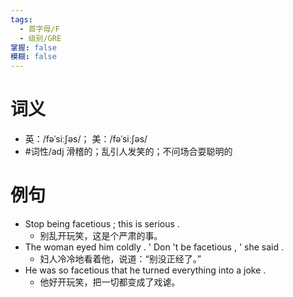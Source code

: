 ```yaml
---
tags:
  - 首字母/F
  - 级别/GRE
掌握: false
模糊: false
---
```

# 词义
- 英：/fəˈsiːʃəs/； 美：/fəˈsiːʃəs/
- #词性/adj  滑稽的；乱引人发笑的；不问场合耍聪明的
# 例句
- Stop being facetious ; this is serious .
	- 别乱开玩笑，这是个严肃的事。
- The woman eyed him coldly . ' Don 't be facetious , ' she said .
	- 妇人冷冷地看着他，说道：“别没正经了。”
- He was so facetious that he turned everything into a joke .
	- 他好开玩笑，把一切都变成了戏谑。
